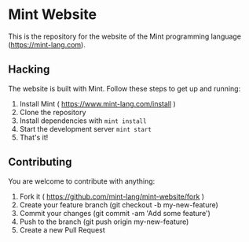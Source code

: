 # Mint Website

This is the repository for the website of the Mint programming language (https://mint-lang.com). 

## Hacking

The website is built with Mint. Follow these steps to get up and running:

1. Install Mint ( https://www.mint-lang.com/install )
2. Clone the repository
3. Install dependencies with `mint install`
4. Start the development server `mint start`
6. That's it!

## Contributing

You are welcome to contribute with anything:

1. Fork it ( https://github.com/mint-lang/mint-website/fork )
2. Create your feature branch (git checkout -b my-new-feature)
3. Commit your changes (git commit -am 'Add some feature')
4. Push to the branch (git push origin my-new-feature)
5. Create a new Pull Request
